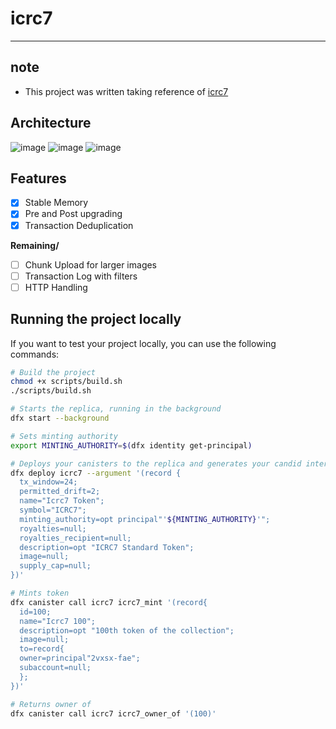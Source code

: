 # icrc7
---
## note
- This project was written taking reference of [icrc7](https://github.com/dfinity/ICRC/blob/main/ICRCs/ICRC-7/ICRC-7.md)
## Architecture
![image](https://github.com/ShikuLabs/canister_factory/assets/8555534/a1399337-24a2-4da7-9b45-020cfffb3291)
![image](https://github.com/ShikuLabs/canister_factory/assets/8555534/3e04423e-ecf0-4c17-8be2-004dc3034c7a)
![image](https://github.com/ShikuLabs/canister_factory/assets/8555534/3ce9066a-28fe-47d3-ae91-5aaf6a0815fb)

## Features
- [x] Stable Memory
- [x] Pre and Post upgrading
- [x] Transaction Deduplication

<strong>Remaining/</strong>
- [ ] Chunk Upload for larger images
- [ ] Transaction Log with filters
- [ ] HTTP Handling

## Running the project locally

If you want to test your project locally, you can use the following commands:

```bash
# Build the project
chmod +x scripts/build.sh
./scripts/build.sh

# Starts the replica, running in the background
dfx start --background

# Sets minting authority
export MINTING_AUTHORITY=$(dfx identity get-principal)

# Deploys your canisters to the replica and generates your candid interface
dfx deploy icrc7 --argument '(record {
  tx_window=24;
  permitted_drift=2;
  name="Icrc7 Token";
  symbol="ICRC7";
  minting_authority=opt principal"'${MINTING_AUTHORITY}'";
  royalties=null;
  royalties_recipient=null;    
  description=opt "ICRC7 Standard Token";
  image=null;    
  supply_cap=null;    
})'

# Mints token
dfx canister call icrc7 icrc7_mint '(record{
  id=100;
  name="Icrc7 100";
  description=opt "100th token of the collection";
  image=null;
  to=record{
  owner=principal"2vxsx-fae";
  subaccount=null;
  };
})'

# Returns owner of
dfx canister call icrc7 icrc7_owner_of '(100)'
```
